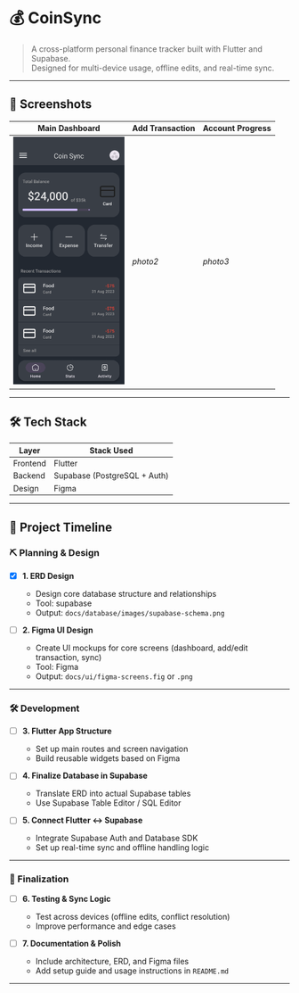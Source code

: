 # 💰 CoinSync

> A cross-platform personal finance tracker built with Flutter and Supabase.  
> Designed for multi-device usage, offline edits, and real-time sync.

---

## 📸 Screenshots

| Main Dashboard | Add Transaction | Account Progress |
|----------------|------------------|------------------|
| <img src="docs/images/dashboard.png" width="200"> | *photo2* | *photo3* |

---

## 🛠 Tech Stack

| Layer         | Stack Used                    |
|--------------|-------------------------------|
| Frontend     | Flutter                        |
| Backend      | Supabase (PostgreSQL + Auth)   |
| Design       | Figma            |

---

## 📆 Project Timeline

### ⛏️ Planning & Design

- [x] **1. ERD Design**
  - Design core database structure and relationships
  - Tool: supabase
  - Output: `docs/database/images/supabase-schema.png`

- [ ] **2. Figma UI Design**
  - Create UI mockups for core screens (dashboard, add/edit transaction, sync)
  - Tool: Figma
  - Output: `docs/ui/figma-screens.fig` or `.png`

---

### 🛠️ Development

- [ ] **3. Flutter App Structure**
  - Set up main routes and screen navigation
  - Build reusable widgets based on Figma

- [ ] **4. Finalize Database in Supabase**
  - Translate ERD into actual Supabase tables
  - Use Supabase Table Editor / SQL Editor

- [ ] **5. Connect Flutter ↔ Supabase**
  - Integrate Supabase Auth and Database SDK
  - Set up real-time sync and offline handling logic

---

### 🧪 Finalization

- [ ] **6. Testing & Sync Logic**
  - Test across devices (offline edits, conflict resolution)
  - Improve performance and edge cases

- [ ] **7. Documentation & Polish**
  - Include architecture, ERD, and Figma files
  - Add setup guide and usage instructions in `README.md`

---


